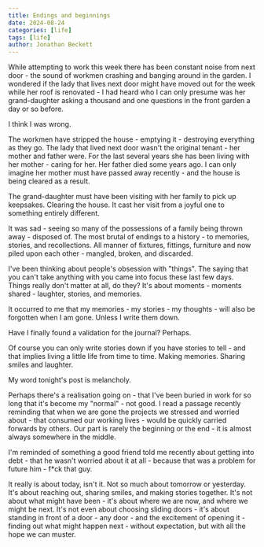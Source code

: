 ```yaml
---
title: Endings and beginnings
date: 2024-08-24
categories: [life]
tags: [life]
author: Jonathan Beckett
---
```


While attempting to work this week there has been constant noise from next door - the sound of workmen crashing and banging around in the garden. I wondered if the lady that lives next door might have moved out for the week while her roof is renovated - I had heard who I can only presume was her grand-daughter asking a thousand and one questions in the front garden a day or so before.

I think I was wrong.

The workmen have stripped the house - emptying it - destroying everything as they go. The lady that lived next door wasn't the original tenant - her mother and father were. For the last several years she has been living with her mother - caring for her. Her father died some years ago. I can only imagine her mother must have passed away recently - and the house is being cleared as a result.

The grand-daughter must have been visiting with her family to pick up keepsakes. Clearing the house. It cast her visit from a joyful one to something entirely different.

It was sad - seeing so many of the possessions of a family being thrown away - disposed of. The most brutal of endings to a history - to memories, stories, and recollections. All manner of fixtures, fittings, furniture and now piled upon each other - mangled, broken, and discarded.

I've been thinking about people's obsession with "things". The saying that you can't take anything with you came into focus these last few days. Things really don't matter at all, do they? It's about moments - moments shared - laughter, stories, and memories.

It occurred to me that my memories - my stories - my thoughts - will also be forgotten when I am gone. Unless I write them down.

Have I finally found a validation for the journal? Perhaps.

Of course you can only write stories down if you have stories to tell - and that implies living a little life from time to time. Making memories. Sharing smiles and laughter.

My word tonight's post is melancholy.

Perhaps there's a realisation going on - that I've been buried in work for so long that it's become my "normal" - not good. I read a passage recently reminding that when we are gone the projects we stressed and worried about - that consumed our working lives - would be quickly carried forwards by others. Our part is rarely the beginning or the end - it is almost always somewhere in the middle.

I'm reminded of something a good friend told me recently about getting into debt - that he wasn't worried about it at all - because that was a problem for future him - f*ck that guy.

It really is about today, isn't it. Not so much about tomorrow or yesterday. It's about reaching out, sharing smiles, and making stories together. It's not about what might have been - it's about where we are now, and where we might be next. It's not even about choosing sliding doors - it's about standing in front of a door - any door - and the excitement of opening it - finding out what might happen next - without expectation, but with all the hope we can muster.